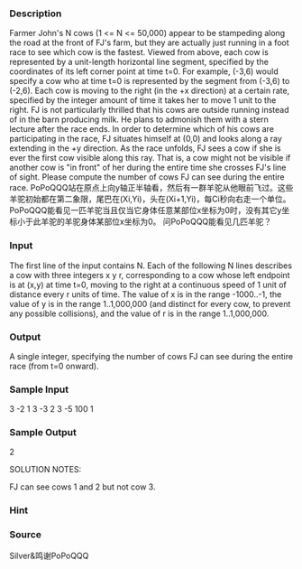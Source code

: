 
### Description
Farmer John's N cows (1 <= N <= 50,000) appear to be stampeding along the road at the front of FJ's farm, but they are actually just running in a foot race to see which cow is the fastest.  Viewed from above, each cow is represented by a unit-length horizontal line segment, specified by the coordinates of its left corner point at time t=0.  For example, (-3,6) would specify a cow who at time t=0 is represented by the segment from (-3,6) to (-2,6).  Each cow is moving to the right (in the +x direction) at a certain rate, specified by the integer amount of time it takes her to move 1 unit to the right.  FJ is not particularly thrilled that his cows are outside running instead of in the barn producing milk.  He plans to admonish them with a stern lecture after the race ends.  In order to determine which of his cows are participating in the race, FJ situates himself at (0,0) and looks along a ray extending in the +y direction.  As the race unfolds, FJ sees a cow if she is ever the first cow visible along this ray.  That is, a cow might not be visible if another cow is "in front" of her during the entire time she crosses FJ's line of sight.  Please compute the number of cows FJ can see during the entire race.
PoPoQQQ站在原点上向y轴正半轴看，然后有一群羊驼从他眼前飞过。这些羊驼初始都在第二象限，尾巴在(Xi,Yi)，头在(Xi+1,Yi)，每Ci秒向右走一个单位。  PoPoQQQ能看见一匹羊驼当且仅当它身体任意某部位x坐标为0时，没有其它y坐标小于此羊驼的羊驼身体某部位x坐标为0。  问PoPoQQQ能看见几匹羊驼？

### Input
The first line of the input contains N.  Each of the following N lines describes a cow with three integers x y r, corresponding to a cow whose left endpoint is at (x,y) at time t=0, moving to the right at a continuous speed of 1 unit of distance every r units of time.  The value of x is in the range -1000..-1, the value of y is in the range 1..1,000,000 (and distinct for every cow, to prevent any possible collisions), and the value of r is in the range 1..1,000,000.


### Output
A single integer, specifying the number of cows FJ can see during the entire race (from t=0 onward).


### Sample Input
3
-2 1 3
-3 2 3
-5 100 1
### Sample Output
2

SOLUTION NOTES:

FJ can see cows 1 and 2 but not cow 3.
### Hint

### Source
Silver&鸣谢PoPoQQQ